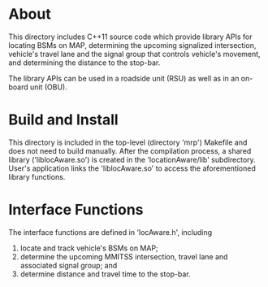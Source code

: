 # About

This directory includes C++11 source code which provide library APIs for locating BSMs on MAP,
determining the upcoming signalized intersection, vehicle's travel lane and the signal group
that controls vehicle's movement, and determining the distance to the stop-bar.

The library APIs can be used in a roadside unit (RSU) as well as in an on-board unit (OBU).

# Build and Install

This directory is included in the top-level (directory 'mrp') Makefile and does not need to build
manually. After the compilation process, a shared library ('liblocAware.so') is created in the
'locationAware/lib' subdirectory. User's application links the 'liblocAware.so' to access the
aforementioned library functions.

# Interface Functions

The interface functions are defined in 'locAware.h', including
1. locate and track vehicle's BSMs on MAP;
2. determine the upcoming MMITSS intersection, travel lane and associated signal group; and
3. determine distance and travel time to the stop-bar.
